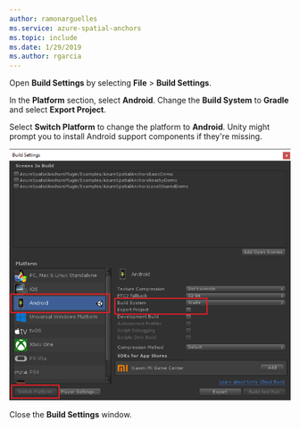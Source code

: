 ```yaml
---
author: ramonarguelles
ms.service: azure-spatial-anchors
ms.topic: include
ms.date: 1/29/2019
ms.author: rgarcia
---
```

Open **Build Settings** by selecting **File** > **Build Settings**.

In the **Platform** section, select **Android**. Change the **Build System** to **Gradle** and select **Export Project**.

Select **Switch Platform** to change the platform to **Android**. Unity might prompt you to install Android support components if they're missing.

![Unity Build Settings window](./media/spatial-anchors-unity/unity-android-build-settings.png)

Close the **Build Settings** window.

